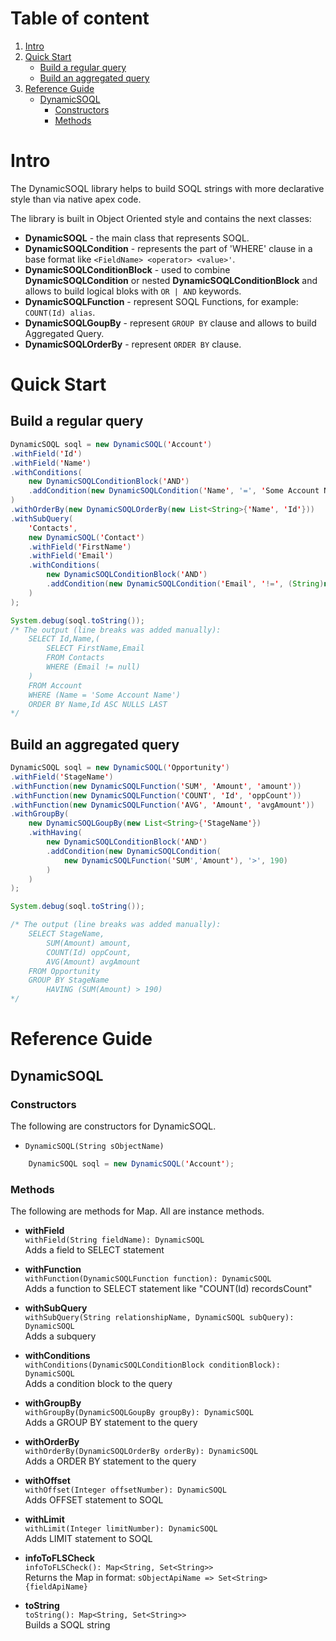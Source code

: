 # Table of content

1. [Intro](#Intro)
2. [Quick Start](#Quick_Start)
    - [Build a regular query](#Build_a_regular_query)
    - [Build an aggregated query](#Build_an_aggregated_query)
3. [Reference Guide](#Reference_Guide)
    - [DynamicSOQL](#DynamicSOQL)
        - [Constructors](DynamicSOQL_Constructors)
        - [Methods](DynamicSOQL_Methods)

# Intro
<a name="Intro">

The DynamicSOQL library helps to build SOQL strings with more declarative style than via native apex code.

The library is built in Object Oriented style and contains the next classes:

- **DynamicSOQL** - the main class that represents SOQL.
- **DynamicSOQLCondition** - represents the part of 'WHERE' clause in a base format like `<FieldName> <operator> <value>'`.
- **DynamicSOQLConditionBlock** - used to combine **DynamicSOQLCondition** or nested **DynamicSOQLConditionBlock** and allows to build logical bloks with `OR | AND` keywords.
- **DynamicSOQLFunction** - represent SOQL Functions, for example: `COUNT(Id) alias`.
- **DynamicSOQLGoupBy** - represent `GROUP BY` clause and allows to build Aggregated Query.
- **DynamicSOQLOrderBy** - represent `ORDER BY` clause.

# Quick Start
<a name="Quick_Start">

## Build a regular query
<a name="Build_a_regular_query">

```java
DynamicSOQL soql = new DynamicSOQL('Account')
.withField('Id')
.withField('Name')
.withConditions(
    new DynamicSOQLConditionBlock('AND')
    .addCondition(new DynamicSOQLCondition('Name', '=', 'Some Account Name'))
)
.withOrderBy(new DynamicSOQLOrderBy(new List<String>{'Name', 'Id'}))
.withSubQuery(
    'Contacts',
    new DynamicSOQL('Contact')
    .withField('FirstName')
    .withField('Email')
    .withConditions(
        new DynamicSOQLConditionBlock('AND')
        .addCondition(new DynamicSOQLCondition('Email', '!=', (String)null))
    )
);

System.debug(soql.toString());
/* The output (line breaks was added manually):
    SELECT Id,Name,(
        SELECT FirstName,Email
        FROM Contacts
        WHERE (Email != null)
    )
    FROM Account
    WHERE (Name = 'Some Account Name')
    ORDER BY Name,Id ASC NULLS LAST
*/
```

## Build an aggregated query
<a name="Build_an_aggregated_query">

```java
DynamicSOQL soql = new DynamicSOQL('Opportunity')
.withField('StageName')
.withFunction(new DynamicSOQLFunction('SUM', 'Amount', 'amount'))
.withFunction(new DynamicSOQLFunction('COUNT', 'Id', 'oppCount'))
.withFunction(new DynamicSOQLFunction('AVG', 'Amount', 'avgAmount'))
.withGroupBy(
    new DynamicSOQLGoupBy(new List<String>{'StageName'})
    .withHaving(
        new DynamicSOQLConditionBlock('AND')
        .addCondition(new DynamicSOQLCondition(
            new DynamicSOQLFunction('SUM','Amount'), '>', 190)
        )
    )
);

System.debug(soql.toString());

/* The output (line breaks was added manually):
    SELECT StageName,
        SUM(Amount) amount,
        COUNT(Id) oppCount,
        AVG(Amount) avgAmount
    FROM Opportunity
    GROUP BY StageName
        HAVING (SUM(Amount) > 190)
*/
```

<a name="Reference_Guide">

# Reference Guide

## DynamicSOQL
<a name="DynamicSOQL">

### Constructors
<a name="DynamicSOQL_Constructors">

The following are constructors for DynamicSOQL.
- `DynamicSOQL(String sObjectName)`
```java
    DynamicSOQL soql = new DynamicSOQL('Account');
```

### Methods
<a name="DynamicSOQL_Methods">

The following are methods for Map. All are instance methods.

- **withField** <br>
`withField(String fieldName): DynamicSOQL` <br>
Adds a field to SELECT statement

- **withFunction** <br>
`withFunction(DynamicSOQLFunction function): DynamicSOQL` <br>
Adds a function to SELECT statement like "COUNT(Id) recordsCount"

- **withSubQuery** <br>
`withSubQuery(String relationshipName, DynamicSOQL subQuery): DynamicSOQL` <br>
Adds a subquery

- **withConditions** <br>
`withConditions(DynamicSOQLConditionBlock conditionBlock): DynamicSOQL` <br>
Adds a condition block to the query

- **withGroupBy** <br>
`withGroupBy(DynamicSOQLGoupBy groupBy): DynamicSOQL` <br>
Adds a GROUP BY statement to the query

- **withOrderBy** <br>
`withOrderBy(DynamicSOQLOrderBy orderBy): DynamicSOQL` <br>
Adds a ORDER BY statement to the query

- **withOffset** <br>
`withOffset(Integer offsetNumber): DynamicSOQL` <br>
Adds OFFSET statement to SOQL

- **withLimit** <br>
`withLimit(Integer limitNumber): DynamicSOQL` <br>
Adds LIMIT statement to SOQL

- **infoToFLSCheck** <br>
`infoToFLSCheck(): Map<String, Set<String>>` <br>
Returns the Map in format: `sObjectApiName => Set<String>{fieldApiName}`

- **toString** <br>
`toString(): Map<String, Set<String>>` <br>
Builds a SOQL string